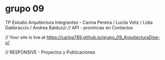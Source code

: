 # grupo 09
TP Estudio Arquitectura
Integrantes - Carina Pereira / Lucila Veliz / Lidia Dabbraccio / Andrea Balduzzi
// API - provincias en Contactos

// Your site is live at https://carina789.github.io/grupo_09_ArquitecturaDise-o/

// RESPONSIVE - Proyectos y Publicaciones
